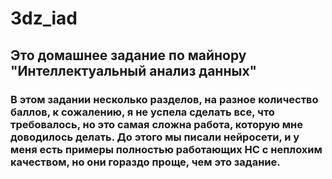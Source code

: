 # 3dz_iad

## Это домашнее задание по майнору "Интеллектуальный анализ данных"

### В этом задании несколько разделов, на разное количество баллов, к сожалению, я не успела сделать все, что требовалось, но это самая сложна работа, которую мне доводилось делать. До этого мы писали нейросети, и у меня есть примеры полностью работающих НС с неплохим качеством, но они гораздо проще, чем это задание.
